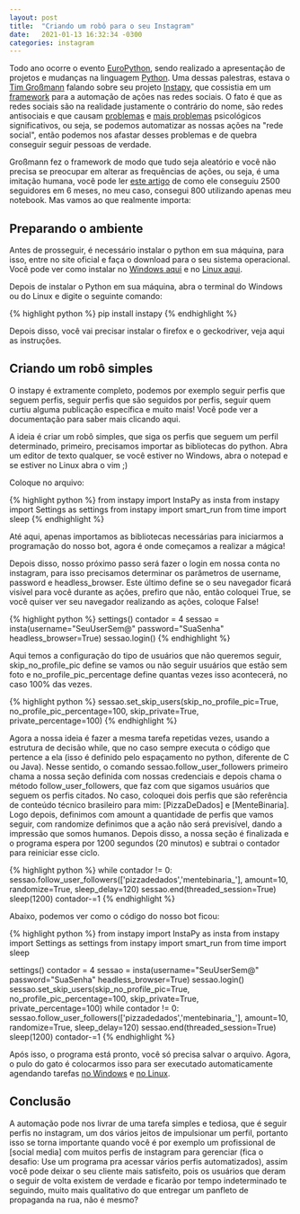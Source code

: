 ```yaml
---
layout: post
title:  "Criando um robô para o seu Instagram"
date:   2021-01-13 16:32:34 -0300
categories: instagram 
---
```


Todo ano ocorre o evento [EuroPython], sendo realizado a apresentação de projetos e mudanças na linguagem [Python]. Uma dessas palestras, estava o [Tim Großmann] falando sobre seu projeto [Instapy], que cossistia em um [framework] para a automação de ações nas redes sociais. O fato é que as redes sociais são na realidade justamente o contrário do nome, são redes antisociais e que causam [problemas] e [mais problemas] psicológicos significativos, ou seja, se podemos automatizar as nossas ações na "rede social", então podemos nos afastar desses problemas e de quebra conseguir seguir pessoas de verdade.

Großmann fez o framework de modo que tudo seja aleatório e vocẽ não precisa se preocupar em alterar as frequências de ações, ou seja, é uma imitação humana, você pode ler [este artigo] de como ele conseguiu 2500 seguidores em 6 meses, no meu caso, consegui 800 utilizando apenas meu notebook. Mas vamos ao que realmente importa:

<h2>Preparando o ambiente</h2>

Antes de prosseguir, é necessário instalar o python em sua máquina, para isso, entre no site oficial e faça o download para o seu sistema operacional. Você pode ver como instalar no [Windows aqui] e no [Linux aqui].

Depois de instalar o Python em sua máquina, abra o terminal do Windows ou do Linux e digite o seguinte comando:

{% highlight python %}
pip install instapy
{% endhighlight %}

Depois disso, você vai precisar instalar o firefox e o geckodriver, veja aqui as instruções.

<h2>Criando um robô simples</h2>

O instapy é extramente completo, podemos por exemplo seguir perfis que seguem perfis, seguir perfis que são seguidos por perfis, seguir quem curtiu alguma publicação específica e muito mais! Você pode ver a documentação para saber mais clicando aqui.

A ideia é criar um robô simples, que siga os perfis que seguem um perfil determinado, primeiro, precisamos importar as bibliotecas do python. Abra um editor de texto qualquer, se você estiver no Windows, abra o notepad e se estiver no Linux abra o vim ;)

Coloque no arquivo:

{% highlight python %}
from instapy import InstaPy as insta
from instapy import Settings as settings
from instapy import smart_run
from time import sleep
{% endhighlight %}

Até aqui, apenas importamos as bibliotecas necessárias para iniciarmos a programação do nosso bot, agora é onde começamos a realizar a mágica!

Depois disso, nosso próximo passo será fazer o login em nossa conta no instagram, para isso precisamos determinar os parãmetros
de username, password e headless_browser. Este último define se o seu navegador ficará visível para você durante as ações,
prefiro que não, então coloquei True, se você quiser ver seu navegador realizando as ações, coloque False!

{% highlight python %}
settings()
contador = 4
sessao = insta(username="SeuUserSem@"
               password="SuaSenha"
               headless_browser=True)
sessao.login()
{% endhighlight %}

Aqui temos a configuração do tipo de usuários que não queremos seguir, skip_no_profile_pic define se vamos ou não
seguir usuários que estão sem foto e no_profile_pic_percentage define quantas vezes isso acontecerá, no caso 100% das vezes.

{% highlight python %}
sessao.set_skip_users(skip_no_profile_pic=True,
                      no_profile_pic_percentage=100,
                      skip_private=True,
                      private_percentage=100)
{% endhighlight %}

Agora a nossa ideia é fazer a mesma tarefa repetidas vezes, usando a estrutura de decisão while, que no caso
sempre executa o código que pertence a ela (isso é definido pelo espaçamento no python, diferente de C ou Java). Nesse sentido,
o comando sessao.follow_user_followers primeiro chama a nossa seção definida com nossas credenciais e depois chama o método
follow_user_followers, que faz com que sigamos usuários que seguem os perfis citados. No caso, coloquei dois perfis que são
referência de conteúdo técnico brasileiro para mim: [PizzaDeDados] e [MenteBinaria]. Logo depois, definimos com amount
a quantidade de perfis que vamos seguir, com randomize definimos que a ação não será previsível, dando a impressão que somos
humanos.
Depois disso, a nossa seção é finalizada e o programa espera por 1200 segundos (20 minutos) e subtrai o contador para reiniciar esse ciclo.

{% highlight python %}
while contador != 0:
    sessao.follow_user_followers(['pizzadedados','mentebinaria_'],
    amount=10,
    randomize=True,
    sleep_delay=120)
    sessao.end(threaded_session=True)
    sleep(1200)
    contador-=1
{% endhighlight %}

Abaixo, podemos ver como o código do nosso bot ficou:

{% highlight python %}
from instapy import InstaPy as insta
from instapy import Settings as settings
from instapy import smart_run
from time import sleep

settings()
contador = 4
sessao = insta(username="SeuUserSem@"
               password="SuaSenha"
               headless_browser=True)
sessao.login()
sessao.set_skip_users(skip_no_profile_pic=True,
                      no_profile_pic_percentage=100,
                      skip_private=True,
                      private_percentage=100)
while contador != 0:
    sessao.follow_user_followers(['pizzadedados','mentebinaria_'],
    amount=10,
    randomize=True,
    sleep_delay=120)
    sessao.end(threaded_session=True)
    sleep(1200)
    contador-=1
{% endhighlight %}

Após isso, o programa está pronto, você só precisa salvar o arquivo. Agora, o pulo do gato é colocarmos isso para ser executado automaticamente agendando tarefas [no Windows] e [no Linux].

<h2>Conclusão</h2>

A automação pode nos livrar de uma tarefa simples e tediosa, que é seguir perfis no instagram, 
um dos vários jeitos de impulsionar um perfil, portanto isso se torna importante
 quando você é por exemplo um profissional de [social media] com muitos perfis 
de instagram para gerenciar (fica o desafio: Use um programa pra acessar vários 
perfis automatizados), assim você pode deixar o seu cliente mais satisfeito, 
pois os usuários que deram o seguir de volta existem de verdade e 
ficarão por tempo indeterminado te seguindo, muito mais qualitativo do 
que entregar um panfleto de propaganda na rua, não é mesmo?


[EuroPython]: https://wiki.python.org/moin/EuroPython
[Python]: https://www.youtube.com/watch?v=bGJ41J5b_90
[Tim Großmann]: https://twitter.com/timigrossmann
[instapy]: https://github.com/timgrossmann/InstaPy
[framework]: https://pt.wikipedia.org/wiki/Framework
[problemas]: https://www.sciencedirect.com/science/article/abs/pii/S0924977X19313331
[mais problemas]: https://www.sciencedirect.com/science/article/pii/S0747563217300493
[este artigo]: https://medium.com/free-code-camp/my-open-source-instagram-bot-got-me-2-500-real-followers-for-5-in-server-costs-e40491358340
[Windows aqui]: https://python.org.br/instalacao-windows/
[Linux aqui]: https://python.org.br/instalacao-linux/
[no Windows]: https://youtu.be/WWWoFsaLjK8
[no Linux]: https://www.youtube.com/watch?v=zianAMUWlYA
